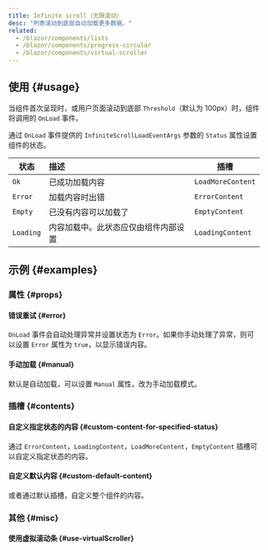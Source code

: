 ```yaml
---
title: Infinite scroll（无限滚动）
desc: "列表滚动到底部自动加载更多数据。"
related:
  - /blazor/components/lists
  - /blazor/components/progress-circular
  - /blazor/components/virtual-scroller
---
```


## 使用 {#usage}

当组件首次呈现时，或用户页面滚动到底部 `Threshold`（默认为 100px）时，组件将调用的 `OnLoad` 事件。

<masa-example file="Examples.components.infinite_scroll.Usage"></masa-example>

通过 `OnLoad` 事件提供的 `InfiniteScrollLoadEventArgs` 参数的 `Status` 属性设置组件的状态。

| 状态        | 描述                 | 插槽                |
|-----------|:-------------------|-------------------| 
| `Ok`      | 已成功加载内容            | `LoadMoreContent` |
| `Error`   | 加载内容时出错            | `ErrorContent`    |
| `Empty`   | 已没有内容可以加载了         | `EmptyContent`    |
| `Loading` | 内容加载中。此状态应仅由组件内部设置 | `LoadingContent`  |

## 示例 {#examples}

### 属性 {#props}

#### 错误重试 {#error}

`OnLoad` 事件会自动处理异常并设置状态为 `Error`。如果你手动处理了异常，则可以设置 `Error` 属性为 `true`，以显示错误内容。

<masa-example file="Examples.components.infinite_scroll.Error"></masa-example>

#### 手动加载 {#manual}

默认是自动加载，可以设置 `Manual` 属性，改为手动加载模式。

<masa-example file="Examples.components.infinite_scroll.Manual"></masa-example>

### 插槽 {#contents}

#### 自定义指定状态的内容 {#custom-content-for-specified-status}

通过 `ErrorContent`，`LoadingContent`，`LoadMoreContent`，`EmptyContent` 插槽可以自定义指定状态的内容。

<masa-example file="Examples.components.infinite_scroll.CustomContent"></masa-example>

#### 自定义默认内容 {#custom-default-content}

或者通过默认插槽，自定义整个组件的内容。

<masa-example file="Examples.components.infinite_scroll.ChildContent"></masa-example>

### 其他 {#misc}

#### 使用虚拟滚动条 {#use-virtualScroller}

<masa-example file="Examples.components.infinite_scroll.VirtualScroller"></masa-example>
